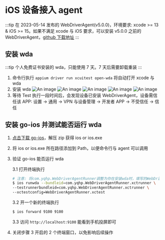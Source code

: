 # iOS 设备接入 agent

:::tip
在 2023-05-14 发布的 WebDriverAgent(v5.0.0)，环境要求: xcode >= 13 & iOS >= 15。如果不满足 xcode 与 iOS 要求，可以安装 v5.0.0 之前的 WebDriverAgent，[github 下载地址](https://github.com/appium/WebDriverAgent)
:::

## 安装 wda

:::tip
个人免费证书安装的 wda，只能使用 7 天。7 天后需要卸载重装
:::

1. 命令行执行 `appium driver run xcuitest open-wda` 将自动打开 xcode 与 wda
2. 安装 wda
   ![An image](/install_wda/1.png)
   ![An image](/install_wda/2.png)
   ![An image](/install_wda/3.png)
   ![An image](/install_wda/4.png)
   ![An image](/install_wda/5.png)
3. 等待 Test 执行一段时间后，会发现设备已安装 WebDriverAgent，设备需信任该 APP: 设置 -> 通用 -> VPN 与设备管理 -> 开发者 APP -> 不受信任 -> 信任

## 安装 go-ios 并测试能否运行 wda

1. [点击下载 go-ios](https://github.com/danielpaulus/go-ios/releases)，解压 zip 获得 ios or ios.exe
2. 将 ios or ios.exe 所在路径添加到 Path，以便命令行与 agent 可以调用
3. 验证 go-ios 能否运行 wda

   3.1 打开终端执行

   ```sh
   # 注意: 将com.yqhp.WebDriverAgentRunner调整为你在安装wda时，填写的WebDriverAgentRunner bundle id
   $ ios runwda --bundleid=com.yqhp.WebDriverAgentRunner.xctrunner \
   --testrunnerbundleid=com.yqhp.WebDriverAgentRunner.xctrunner \
   --xctestconfig=WebDriverAgentRunner.xctest
   ```

   3.2 开一个新的终端执行

   ```sh
   $ ios forward 9100 9100
   ```

   3.3 访问 `http://localhost:9100` 能看到手机投屏即可

4. 关闭步骤 3 开启的 2 个终端窗口，以免影响后续操作
